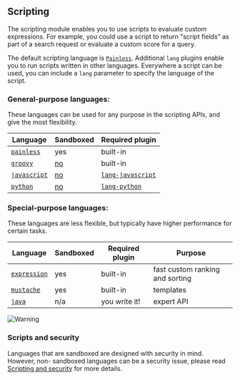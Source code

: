 ## Scripting

The scripting module enables you to use scripts to evaluate custom expressions. For example, you could use a script to return "script fields" as part of a search request or evaluate a custom score for a query.

The default scripting language is [`Painless`](modules-scripting-painless.html). Additional `lang` plugins enable you to run scripts written in other languages. Everywhere a script can be used, you can include a `lang` parameter to specify the language of the script.

### General-purpose languages:

These languages can be used for any purpose in the scripting APIs, and give the most flexibility.

Language | Sandboxed | Required plugin  
---|---|---    
[`painless`](modules-scripting-painless.html)| yes| built-in    
[`groovy`](modules-scripting-groovy.html)| [no](modules-scripting-security.html)| built-in    
[`javascript`](https://www.elastic.co/guide/en/elasticsearch/plugins/5.4/lang-javascript.html)| [no](modules-scripting-security.html)| [`lang-javascript`](https://www.elastic.co/guide/en/elasticsearch/plugins/5.4/lang-javascript.html)    
[`python`](https://www.elastic.co/guide/en/elasticsearch/plugins/5.4/lang-python.html)| [no](modules-scripting-security.html)| [`lang-python`](https://www.elastic.co/guide/en/elasticsearch/plugins/5.4/lang-python.html)  
  
### Special-purpose languages:

These languages are less flexible, but typically have higher performance for certain tasks.

Language | Sandboxed | Required plugin | Purpose  
---|---|---|---    
[`expression`](modules-scripting-expression.html)| yes| built-in| fast custom ranking and sorting    
[`mustache`](search-template.html)| yes| built-in| templates    
[`java`](modules-scripting-native.html)| n/a| you write it!| expert API  
  
![Warning](https://www.elastic.co/guide/en/elasticsearch/reference/current/images/icons/warning.png)

### Scripts and security

Languages that are sandboxed are designed with security in mind. However, non- sandboxed languages can be a security issue, please read [Scripting and security](modules-scripting-security.html) for more details.
